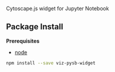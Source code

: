 Cytoscape.js widget for Jupyter Notebook

Package Install
---------------

**Prerequisites**
- [node](http://nodejs.org/)

```bash
npm install --save viz-pysb-widget
```
